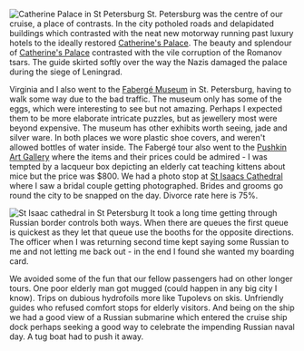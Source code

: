 ![Catherine Palace in St Petersburg](russia_10.JPG)
St. Petersburg was the centre of our cruise, a place of contrasts. In the city
potholed roads and delapidated buildings which contrasted with the neat new motorway
running past luxury hotels to
the ideally restored [Catherine's Palace](http://www.saint-petersburg.com/pushkin/catherine-palace/).
The beauty and splendour of [Catherine's Palace](http://www.saint-petersburg.com/pushkin/catherine-palace/) contrasted with the vile corruption of
the Romanov tsars. The guide skirted softly over the way the Nazis damaged the palace during
the siege of Leningrad.

Virginia and I also went to the [Faberg&eacute; Museum](https://fabergemuseum.ru/)
in St. Petersburg, having to walk some way due to the bad traffic. The museum only
has some of the eggs, which were interesting to see but not amazing. Perhaps I
expected them to be more elaborate intricate puzzles, but as jewellery most were
beyond expensive. The museum has other exhibits worth
seeing, jade and silver ware. In both places we wore plastic shoe covers, and weren't
allowed bottles of water inside. The Faberg&eacute; tour also went to the
[Pushkin Art Gallery](http://www.pushkin-art.com/) where the items and their prices
could be admired - I was tempted by a lacqueur box depicting an elderly cat teaching
kittens about mice but the price was $800. We had a photo stop at
[St Isaacs Cathedral](http://www.saint-petersburg.com/cathedrals/st-isaacs-cathedral/)
where I saw a bridal couple getting photographed. Brides and grooms go round
the city to be snapped on the day. Divorce rate here is 75%.

![St Isaac cathedral in St Petersburg](russia_4.JPG)
It took a long time getting through Russian border controls both ways. When there
are queues the first queue is quickest as they let that queue use the booths for
the opposite directions. The officer when I was returning second time kept saying some
Russian to me and not letting me back out - in the end I found she wanted
my boarding card.

We avoided some of the fun that our fellow passengers had on other longer tours.
One poor elderly man got mugged (could happen in any big city I know). Trips on
dubious hydrofoils more like Tupolevs on skis. Unfriendly guides who refused
comfort stops for elderly visitors. And being on the ship we had a good view
of a Russian submarine which entered the cruise ship dock perhaps seeking
a good way to celebrate the impending Russian naval day. A tug boat had to
push it away.
